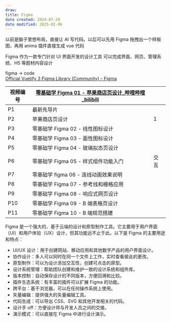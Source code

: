 ```yaml
---
draw:
title: Figma
date created: 2024-07-29
date modified: 2025-02-06
---
```


以前是脑子里想布局，直接让 AI 写代码。以后可以先用 Figma 拖拽出一个样板图，再用 anima 插件直接生成 vue 代码

<!-- more -->

Figma 作为一款专门针对 UI 界面开发的设计工具 可以完成界面、网页、管理系统、H5 等题材内容设计

figma -> code  
[Official Vuetify 3 Figma Library (Community) – Figma](https://www.figma.com/design/JK1zWdpQyjn2H1LUr0kaiA/Official-Vuetify-3-Figma-Library-(Community)?node-id=1302-3709&m=dev)

| 视频编号 | [零基础学 Figma 01 - 苹果商店页设计_哔哩哔哩_bilibili](https://www.bilibili.com/video/BV1fg411G7cs?p=2&vd_source=dea414ee2d39e74f662ceec0edffdf24) |     |
| ---- | ----------------------------------------------------------------------------------------------------------------------------------- | --- |
| P1   | 最新先导片                                                                                                                               |     |
| P2   | 苹果商店页设计                                                                                                                             | 1   |
| P3   | 零基础学 Figma 02 - 线性图标设计                                                                                                              |     |
| P4   | 零基础学 Figma 03 - 面性图标设计                                                                                                              |     |
| P5   | 零基础学 Figma 04 - 玻璃拟态页设计                                                                                                              |     |
| P6   | 零基础学 Figma 05 - 样式组件功能入门                                                                                                            | 交互  |
| P7   | 零基础学 figma 06 - 连线动画效果说明                                                                                                             |     |
| P8   | 零基础学 Figma 07 - 参考线和栅格应用                                                                                                            |     |
| P9   | 零基础学 Figma 08 - 响应式网页设计                                                                                                             |     |
| P10  | 零基础学 Figma 09 - B 端表格页设计                                                                                                             |     |
| P11  | 零基础学 Figma 10 - B 端规范搭建                                                                                                              |     |

Figma 是一个强大的、基于云端的设计和原型制作工具。它主要用于用户界面（UI）和用户体验（UX）设计，但其功能远不止于此。以下是 Figma 的主要用途和特点：

- UI/UX 设计：用于创建网站、移动应用和其他数字产品的用户界面设计。
- 协作设计：多人可以同时在同一个文件上工作，实时查看彼此的更改。
- 原型制作：可以为设计添加交互性，创建可点击的原型。
- 设计系统管理：帮助团队创建和维护一致的设计系统和组件库。
- 版本控制：自动保存设计的不同版本，方便回溯和比较。
- 插件生态系统：有丰富的插件可以扩展 Figma 的功能。
- 跨平台：基于浏览器，可以在任何操作系统上使用。
- 矢量编辑：提供强大的矢量编辑工具。
- 代码生成：可以导出 CSS、SVG 和其他开发相关的代码。
- 设计手 off：方便设计师与开发人员之间的交接。
- 演示模式：可以直接在 Figma 中进行设计演示。
